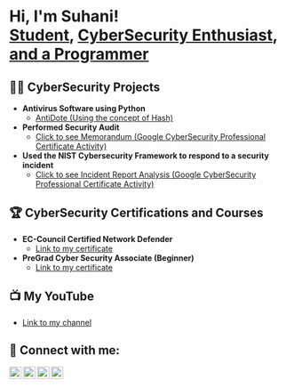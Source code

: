 <h1>Hi, I'm Suhani! <br/><a href="https://github.com/suhanichoudharry">Student</a>, <a href="https://www.linkedin.com/in/suhani-choudhary-946817242/">CyberSecurity Enthusiast</a>, <a href="https://www.youtube.com/channel/UC-9yN-mbnbmrlXxQUeRcDUw"> and a Programmer</a></h1>

<h2>👨‍💻 CyberSecurity Projects</h2>


- <b>Antivirus Software using Python</b>
  - [AntiDote (Using the concept of Hash)](https://github.com/suhanichoudharry/antidote)
- <b> Performed Security Audit </b>
  - [Click to see Memorandum (Google CyberSecurity Professional Certificate Activity)](https://docs.google.com/document/d/18aXHa4Q34uZ8Jw6q6KuT3h_yJpL9xUeZWXF3TZhfdX0/edit?usp=sharing&resourcekey=0-FTiPoj4huT2KBvJ1OherIw)
- <b> Used the NIST Cybersecurity Framework to respond to a security incident</b>
  - [Click to see Incident Report Analysis (Google CyberSecurity Professional Certificate Activity)](https://docs.google.com/document/d/1sYS9d0614DqFA1vvKWI6NTeBn4cvbJ5TzoonVym-d54/edit?usp=sharing&resourcekey=0-9FXjI0cscYmQbTwTey14RQ)
  
<h2>🏆 CyberSecurity Certifications and Courses</h2>

- <b>EC-Council Certified Network Defender</b>
  - [Link to my certificate](https://drive.google.com/file/d/13uCg1OpeXR0qHBhg-A2MY9OAGb7EOEuG/view?usp=sharing)<br>
- <b>PreGrad Cyber Security Associate (Beginner)</b>
  - [Link to my certificate](https://drive.google.com/file/d/1VcAt1JEQM8g5GAXkP4rMCFWxBZQqOhEG/view?usp=sharing)

<h2>📺 My YouTube </h2>

- [Link to my channel](https://www.youtube.com/channel/UC-9yN-mbnbmrlXxQUeRcDUw)


<h2> 🤳 Connect with me:</h2>

[<img align="left" alt="SuhaniChoudhary | YouTube" width="22px" src="https://cdn.jsdelivr.net/npm/simple-icons@v3/icons/youtube.svg" />][youtube]
[<img align="left" alt="SuhaniChoudhary | Twitter" width="22px" src="https://cdn.jsdelivr.net/npm/simple-icons@v3/icons/twitter.svg" />][twitter]
[<img align="left" alt="SuhaniChoudhary | LinkedIn" width="22px" src="https://cdn.jsdelivr.net/npm/simple-icons@v3/icons/linkedin.svg" />][linkedin]
[<img align="left" alt="SuhaniChoudhary | Instagram" width="22px" src="https://cdn.jsdelivr.net/npm/simple-icons@v3/icons/instagram.svg" />][instagram]

[twitter]: https://twitter.com/suhaniwork
[youtube]: https://www.youtube.com/channel/UC-9yN-mbnbmrlXxQUeRcDUw
[instagram]: https://www.instagram.com/suhanichoudharry/?next=%2F
[linkedin]: https://www.linkedin.com/in/suhani-choudhary-946817242/

<!--
**joshmadakor1/joshmadakor1** is a ✨ _special_ ✨ repository because its `README.md` (this file) appears on your GitHub profile.

Here are some ideas to get you started:

- 🔭 I’m currently working on ...
- 🌱 I’m currently learning ...
- 👯 I’m looking to collaborate on ...
- 🤔 I’m looking for help with ...
- 💬 Ask me about ...
- 📫 How to reach me: ...
- 😄 Pronouns: ...
- ⚡ Fun fact: ...
-->
